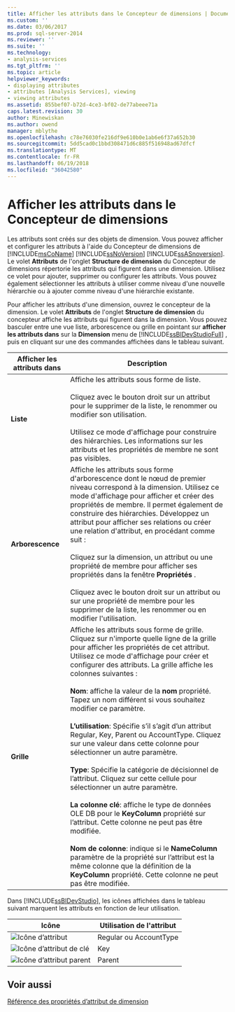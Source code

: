 ```yaml
---
title: Afficher les attributs dans le Concepteur de dimensions | Documents Microsoft
ms.custom: ''
ms.date: 03/06/2017
ms.prod: sql-server-2014
ms.reviewer: ''
ms.suite: ''
ms.technology:
- analysis-services
ms.tgt_pltfrm: ''
ms.topic: article
helpviewer_keywords:
- displaying attributes
- attributes [Analysis Services], viewing
- viewing attributes
ms.assetid: 855bef07-b72d-4ce3-bf02-de77abeee71a
caps.latest.revision: 30
author: Minewiskan
ms.author: owend
manager: mblythe
ms.openlocfilehash: c78e76030fe216df9e610b0e1ab6e6f37a652b30
ms.sourcegitcommit: 5dd5cad0c1bbd308471d6c885f516948ad67dfcf
ms.translationtype: MT
ms.contentlocale: fr-FR
ms.lasthandoff: 06/19/2018
ms.locfileid: "36042580"
---
```

# <a name="view-attributes-in-dimension-designer"></a>Afficher les attributs dans le Concepteur de dimensions
  Les attributs sont créés sur des objets de dimension. Vous pouvez afficher et configurer les attributs à l'aide du Concepteur de dimensions de [!INCLUDE[msCoName](../../includes/msconame-md.md)] [!INCLUDE[ssNoVersion](../../includes/ssnoversion-md.md)] [!INCLUDE[ssASnoversion](../../includes/ssasnoversion-md.md)]. Le volet **Attributs** de l'onglet **Structure de dimension** du Concepteur de dimensions répertorie les attributs qui figurent dans une dimension. Utilisez ce volet pour ajouter, supprimer ou configurer les attributs. Vous pouvez également sélectionner les attributs à utiliser comme niveau d'une nouvelle hiérarchie ou à ajouter comme niveau d'une hiérarchie existante.  
  
 Pour afficher les attributs d'une dimension, ouvrez le concepteur de la dimension. Le volet **Attributs** de l'onglet **Structure de dimension**  du concepteur affiche les attributs qui figurent dans la dimension. Vous pouvez basculer entre une vue liste, arborescence ou grille en pointant sur **afficher les attributs dans** sur la **Dimension** menu de [!INCLUDE[ssBIDevStudioFull](../../includes/ssbidevstudiofull-md.md)] , puis en cliquant sur une des commandes affichées dans le tableau suivant.  
  
|Afficher les attributs dans|Description|  
|------------------------|-----------------|  
|**Liste**|Affiche les attributs sous forme de liste.<br /><br /> Cliquez avec le bouton droit sur un attribut pour le supprimer de la liste, le renommer ou modifier son utilisation.<br /><br /> Utilisez ce mode d'affichage pour construire des hiérarchies. Les informations sur les attributs et les propriétés de membre ne sont pas visibles.|  
|**Arborescence**|Affiche les attributs sous forme d'arborescence dont le nœud de premier niveau correspond à la dimension. Utilisez ce mode d'affichage pour afficher et créer des propriétés de membre. Il permet également de construire des hiérarchies. Développez un attribut pour afficher ses relations ou créer une relation d'attribut, en procédant comme suit :<br /><br /> Cliquez sur la dimension, un attribut ou une propriété de membre pour afficher ses propriétés dans la fenêtre **Propriétés** .<br /><br /> Cliquez avec le bouton droit sur un attribut ou sur une propriété de membre pour les supprimer de la liste, les renommer ou en modifier l'utilisation.|  
|**Grille**|Affiche les attributs sous forme de grille. Cliquez sur n'importe quelle ligne de la grille pour afficher les propriétés de cet attribut.  Utilisez ce mode d'affichage pour créer et configurer des attributs. La grille affiche les colonnes suivantes :<br /><br /> **Nom**: affiche la valeur de la **nom** propriété. Tapez un nom différent si vous souhaitez modifier ce paramètre.<br /><br /> **L’utilisation**: Spécifie s’il s’agit d’un attribut Regular, Key, Parent ou AccountType. Cliquez sur une valeur dans cette colonne pour sélectionner un autre paramètre.<br /><br /> **Type**: Spécifie la catégorie de décisionnel de l’attribut. Cliquez sur cette cellule pour sélectionner un autre paramètre.<br /><br /> **La colonne clé**: affiche le type de données OLE DB pour le **KeyColumn** propriété sur l’attribut. Cette colonne ne peut pas être modifiée.<br /><br /> **Nom de colonne**: indique si le **NameColumn** paramètre de la propriété sur l’attribut est la même colonne que la définition de la **KeyColumn** propriété. Cette colonne ne peut pas être modifiée.|  
  
 Dans [!INCLUDE[ssBIDevStudio](../../includes/ssbidevstudio-md.md)], les icônes affichées dans le tableau suivant marquent les attributs en fonction de leur utilisation.  
  
|Icône|Utilisation de l'attribut|  
|----------|---------------------|  
|![Icône d’attribut](../media/as-icon-attribute.gif "icône d’attribut")|Regular ou AccountType|  
|![Icône d’attribut de clé](../media/as-icon-key-attribute.gif "icône d’attribut de clé")|Key|  
|![Icône d’attribut parent](../media/as-icon-parent-attribute.gif "icône d’attribut Parent")|Parent|  
  
## <a name="see-also"></a>Voir aussi  
 [Référence des propriétés d’attribut de dimension](dimension-attribute-properties-reference.md)  
  
  